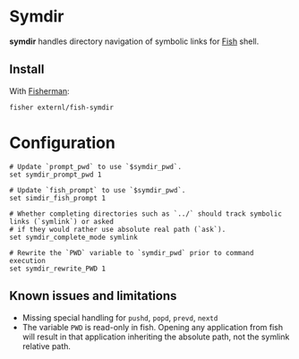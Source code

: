 # Symdir

__symdir__ handles directory navigation of symbolic links for [Fish](https://fishshell.com/) shell.


## Install
With [Fisherman](https://fisherman.github.io/):

```fish
fisher externl/fish-symdir
```

# Configuration

```fish
# Update `prompt_pwd` to use `$symdir_pwd`.
set symdir_prompt_pwd 1

# Update `fish_prompt` to use `$symdir_pwd`.
set simdir_fish_prompt 1

# Whether completing directories such as `../` should track symbolic links (`symlink`) or asked
# if they would rather use absolute real path (`ask`).
set symdir_complete_mode symlink

# Rewrite the `PWD` variable to `symdir_pwd` prior to command execution
set symdir_rewrite_PWD 1

```

## Known issues and limitations
* Missing special handling for `pushd`, `popd`, `prevd`, `nextd`
* The variable `PWD` is read-only in fish. Opening any application from fish will result in that application inheriting the absolute path, not the symlink relative path.
